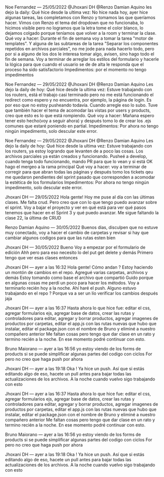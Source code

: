 Noe Fernandez — 25/05/2022
@Jhoxani DH @Renzo Damian Aquino  les dejo la daily:
Qué hice desde la ultima vez: No hice nada hoy, ayer hice algunas tareas, las completamos con Renzo y tomamos las que queríamos hacer. Vimos con Renzo el tema del dropdown que no funcionaba, lo hicimos visible pero no logramos que la letra tome el color blanco, lo dejamos colgado porque teníamos que volver a la room y terminar la clase.
Qué voy a hacer: Durante el fin de semana voy a tomar la tarea "motor de templates". Y alguna de las subtareas de la tarea "Separar los componentes repetidos en archivos parciales", no me jode para nada hacerlo todo, pero por si a alguno de los dos le interesa tomar algo, avisen, sino hago todo el fin de semana. Voy a terminar de arreglar los estilos del formulario y hacerle la lógica para que cuando el usuario se de de alta le responda que el proceso ha sido satisfactorio
Impedimentos: por el momento no tengo impedimentos 


Noe Fernandez — 29/05/2022
@Jhoxani DH @Renzo Damian Aquino 
Les dejo la daily de hoy:
Qué hice desde la ultima vez: Estuve trabajando con los routers, está el trabajo casi terminado pero no me está funcionando el redirect como espero y no encuentra, por ejemplo, la página de login. Es por eso que no estoy pusheando todavía. Cuando arregle eso lo subo. Tuve que también hacer el tema de acomodar las vistas por users y products, creo que esto es lo que está rompiendo.
Qué voy a hacer: Mañana espero tener esto hecho(voy a seguir ahora) y después tomo lo de crear los .ejs comunes que estaré poniendo en partial. 
Impedimentos: Por ahora no tengo ningún impedimento, solo descular este error.

Noe Fernandez — 29/05/2022
@Jhoxani DH @Renzo Damian Aquino 
Les dejo la daily de hoy:
Qué hice desde la ultima vez: Estuve trabajando con los routers, ya estoy logrando que levanten de a poco las cosas. Los archivos parciales ya están creados y funcionando. Pusheé a develop, cuando tenga todo funcionando, mando PR para que lo vean y si está OK hago el mergeo a la rama principal
Qué voy a hacer: voy a terminar de corregir para que abran todas las páginas y después tomo los tickets qeu me quedaron pendientes del sprint pasado que corresponden a acomodar la estética de los formularios
Impedimentos: Por ahora no tengo ningún impedimento, solo descular este error. 

Jhoxani DH — 29/05/2022
Hola gente! Hoy me puse al día con las últimas clases. Me falta crud. Pero creo que con lo que tengo puedo avanzar sobre el sprint. Voy a bajar el proyecto y ver en qué está para ver qué pasos tenemos que hacer en el Sprint 3 y qué puedo avanzar.
Me sigue faltando la clase 22, la última de CRUD

Renzo Damian Aquino — 30/05/2022
Buenos dias, disculpen que no estuve muy conectado, voy a hacer el cambio de carpetas y revisar si hay que cambiar algunos codigos para que las rutas esten bien

Jhoxani DH — 30/05/2022
Bueno
Voy a empezar por el formulario de edición
Ahh pero para eso necesito lo del put get delete y demás
Primero tengo que ver esas clases entonces

Jhoxani DH — ayer a las 16:32
Hola gente! Cómo andan ?
Estoy haciendo un montón de cambios en el repo. Agregué varias carpetas, archivos y demás
Estoy tomando como base el archivo que compartió Guido porque en algunas cosas me perdí un poco para hacer los métodos. Voy a terminarlo recién hoy a la noche. Ahí haré el push.
Alguno estuvo trabajando en el repo ? Porque va a ser un lío verificar los cambios después jaja

Jhoxani DH — ayer a las 16:37
Hasta ahora lo que hice fue: editar el css, agregar formularios ejs, agregar base de datos, crear las rutas y controladores para editar, agregar y borrar productos, agregar imagenes de productos por carpetas, editar el app.js con las rutas nuevas que hubo que instalar, editar el package.json con el nombre de Bruno y eliminé a nuestro compañero anterior
Me faltan cosas pero tengo que dar clase en un rato y termino recién a la noche. En ese momento podré continuar con esto.

Bruno Maiorano — ayer a las 16:56
yo estoy viendo de los forms de products si se puede simplificar algunas partes del codigo con ciclos For pero no creo que haga push por ahora


Jhoxani DH — ayer a las 19:18
Oka ! Ya hice un push. Así que si estás editando algo de eso, hacete un pull antes para bajar todas las actualizaciones de los archivos.
A la noche cuando vuelvo sigo trabajando con esto

Jhoxani DH — ayer a las 16:37
Hasta ahora lo que hice fue: editar el css, agregar formularios ejs, agregar base de datos, crear las rutas y controladores para editar, agregar y borrar productos, agregar imagenes de productos por carpetas, editar el app.js con las rutas nuevas que hubo que instalar, editar el package.json con el nombre de Bruno y eliminé a nuestro compañero anterior
Me faltan cosas pero tengo que dar clase en un rato y termino recién a la noche. En ese momento podré continuar con esto.

Bruno Maiorano — ayer a las 16:56
yo estoy viendo de los forms de products si se puede simplificar algunas partes del codigo con ciclos For pero no creo que haga push por ahora

Jhoxani DH — ayer a las 19:18
Oka ! Ya hice un push. Así que si estás editando algo de eso, hacete un pull antes para bajar todas las actualizaciones de los archivos.
A la noche cuando vuelvo sigo trabajando con esto





